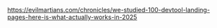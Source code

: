 https://evilmartians.com/chronicles/we-studied-100-devtool-landing-pages-here-is-what-actually-works-in-2025
